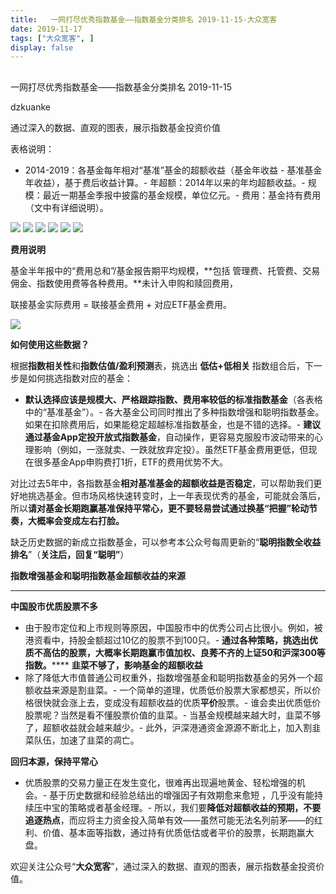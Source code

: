 ```yaml
---
title:   一网打尽优秀指数基金——指数基金分类排名 2019-11-15-大众宽客
date: 2019-11-17
tags: ["大众宽客", ]
display: false
---
```



## 



一网打尽优秀指数基金——指数基金分类排名 2019-11-15




dzkuanke




通过深入的数据、直观的图表，展示指数基金投资价值




表格说明：
- 2014-2019：各基金每年相对“基准”基金的超额收益（基金年收益 - 基准基金年收益），基于费后收益计算。- 年超额：2014年以来的年均超额收益。- 规模：最近一期基金季报中披露的基金规模，单位亿元。- 费用：基金持有费用（文中有详细说明）。


<img class="rich_pages js_insertlocalimg" data-ratio="1.6347438752783965" data-s="300,640" src="https://mmbiz.qpic.cn/mmbiz_png/PKw3FQPmhIgD5cYlRnP6dmkaUgUg4sDGHyobyYPGvl6UtvKY51flwQP2G9eo29a0G2kMILTBzeXz3P16oxqakw/640?wx_fmt=png" data-type="png" data-w="898" style="">

<img class="rich_pages js_insertlocalimg" data-ratio="0.9105145413870246" data-s="300,640" src="https://mmbiz.qpic.cn/mmbiz_png/PKw3FQPmhIgD5cYlRnP6dmkaUgUg4sDGQLSib3mKkhr555VDqQM2UcuyhVIMCy1ZwvtG6bicvibll6TiaOVplOwtrg/640?wx_fmt=png" data-type="png" data-w="894" style="">

<img class="rich_pages js_insertlocalimg" data-ratio="1.0089285714285714" data-s="300,640" src="https://mmbiz.qpic.cn/mmbiz_png/PKw3FQPmhIgD5cYlRnP6dmkaUgUg4sDG0JYApNJ2KsicJvsea1dliaHicDCAzpVZA06uGBRs0k593rgU4Fz6Nrx8w/640?wx_fmt=png" data-type="png" data-w="896" style="">

<img class="rich_pages js_insertlocalimg" data-ratio="1.3071748878923768" data-s="300,640" src="https://mmbiz.qpic.cn/mmbiz_png/PKw3FQPmhIgD5cYlRnP6dmkaUgUg4sDGakSyibKZyyN0Btg8lQWD2WYr9LPdyHLMYcSNuhgbglBCevztCliaiaW1Q/640?wx_fmt=png" data-type="png" data-w="892" style="">

<img class="rich_pages js_insertlocalimg" data-ratio="1.0044444444444445" data-s="300,640" src="https://mmbiz.qpic.cn/mmbiz_png/PKw3FQPmhIgD5cYlRnP6dmkaUgUg4sDGDR3TpRf27fpFnyymN6mic1sYglODq108ibQ5uhgnQk2jvPJhbGkK5icZw/640?wx_fmt=png" data-type="png" data-w="900" style="">

<img class="rich_pages js_insertlocalimg" data-ratio="0.9147982062780269" data-s="300,640" src="https://mmbiz.qpic.cn/mmbiz_png/PKw3FQPmhIgD5cYlRnP6dmkaUgUg4sDGHzCzKYuHJDKxVZibazSTicYtqex6bMDs4BHrHq5mwrXREnRRItt909gQ/640?wx_fmt=png" data-type="png" data-w="892" style="">



**费用说明**



基金半年报中的“费用总和”/基金报告期平均规模，**包括 管理费、托管费、交易佣金、指数使用费等各种费用。**未计入申购和赎回费用，



联接基金实际费用 = 联接基金费用 + 对应ETF基金费用。



<img class="rich_pages" data-ratio="0.3739352640545145" data-s="300,640" src="https://mmbiz.qpic.cn/mmbiz_png/PKw3FQPmhIjRfZpR3LYic93G9bLic2bFpgJnJdJe0VWH3Z1CpISTgM0CNibDTEC3icib110gqMOxNWdic0SBNgsAz5kg/640?wx_fmt=png" data-type="png" data-w="1174" style=""/>





**如何使用这些数据？**



根据**指数相关性**和**指数估值/盈利预测**表，挑选出&nbsp;**低估+低相关** 指数组合后，下一步是如何挑选指数对应的基金：
- **默认选择应该是规模大、严格跟踪指数、费用率较低的标准指数基金**（各表格中的“基准基金”）。- 各大基金公司同时推出了多种指数增强和聪明指数基金。如果在扣除费用后，如果能稳定超越标准指数基金，也是不错的选择。- **建议通过基金App定投开放式指数基金**，自动操作，更容易克服股市波动带来的心理影响（例如，一涨就卖、一跌就放弃定投）。虽然ETF基金费用更低，但现在很多基金App申购费打1折，ETF的费用优势不大。


对比过去5年中，各指数基金**相对基准基金的超额收益是否稳定**<h-char unicode="ff0c" class="" style="max-width: 100%;box-sizing: border-box !important;word-wrap: break-word !important;">，</h-char>可以帮助我们更好地挑选基金。但市场风格快速转变时，上一年表现优秀的基金，可能就会落后，所以**请对基金长期跑赢基准保持平常心，更不要轻易尝试通过换基“把握”轮动节奏，大概率会变成左右打脸。**



缺乏历史数据的新成立指数基金，可以参考本公众号每周更新的“**聪明指数全收益排名**”（**关注后，回复“聪明”**）





**指数增强基金和聪明指数基金超额收益的来源**

****

**中国股市优质股票不多**
- 由于股市定位和上市规则等原因，中国股市中的优秀公司占比很小。例如，被港资看中，持股金额超过10亿的股票不到100只。- **通过各种策略，挑选出优质不高估的股票，大概率长期跑赢市值加权、良莠不齐的上证50和沪深300等指数。******
**韭菜不够了，影响基金的超额收益**
- 除了降低大市值普通公司权重外，指数增强基金和聪明指数基金的另外一个超额收益来源是割韭菜。- 一个简单的道理，优质低价股票大家都想买，所以价格很快就会涨上去，变成没有超额收益的优质**平价**股票。- 谁会卖出优质低价股票呢？当然是看不懂股票价值的韭菜。- 当基金规模越来越大时，韭菜不够了，超额收益就会越来越少。- 此外，沪深港通资金源源不断北上，加入割韭菜队伍，加速了韭菜的凋亡。


**回归本源，保持平常心**
- 优质股票的交易力量正在发生变化，很难再出现遍地黄金、轻松增强的机会。- 基于历史数据和经验总结出的增强因子有效期愈来愈短 ，几乎没有能持续压中宝的策略或者基金经理。- 所以，我们要**降低对超额收益的预期，不要追逐热点**，而应将主力资金投入简单有效——虽然可能无法名列前茅——的红利、价值、基本面等指数，通过持有优质低估或者平价的股票，长期跑赢大盘。


欢迎关注公众号“**大众宽客**”，通过深入的数据、直观的图表，展示指数基金投资价值。